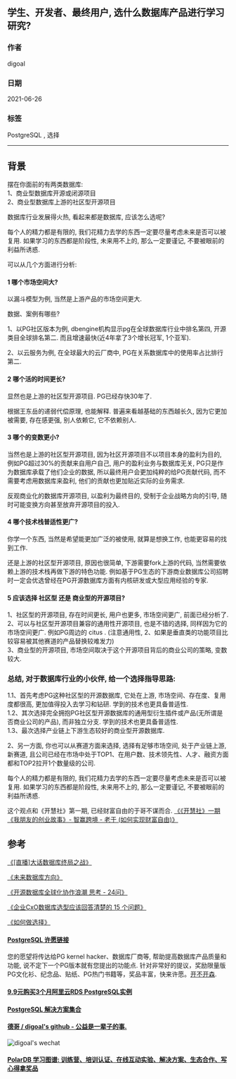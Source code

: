 ## 学生、开发者、最终用户, 选什么数据库产品进行学习研究?   
      
### 作者      
digoal      
      
### 日期      
2021-06-26       
      
### 标签      
PostgreSQL , 选择     
      
----      
      
## 背景      
摆在你面前的有两类数据库:   
1、商业型数据库开源或闭源项目  
2、商业型数据库上游的社区型开源项目  
  
数据库行业发展得火热, 看起来都是数据库, 应该怎么选呢?   
  
每个人的精力都是有限的, 我们花精力去学的东西一定要尽量考虑未来是否可以被复用. 如果学习的东西都是阶段性, 未来用不上的, 那么一定要谨记, 不要被眼前的利益所诱惑.   
  
可以从几个方面进行分析:   
  
#### 1 哪个市场空间大?  
以漏斗模型为例, 当然是上游产品的市场空间更大.   
  
数据、案例有哪些?  
  
1、以PG社区版本为例, dbengine机构显示pg在全球数据库行业中排名第四, 开源类目全球排名第二. 而且增速最快(近4年拿了3个增长冠军, 1个亚军).   
  
2、以云服务为例, 在全球最大的云厂商中, PG在关系数据库中的使用率占比排行第二.   
  
#### 2 哪个活的时间更长?  
  
显然也是上游的社区型开源项目. PG已经存快30年了.   
  
根据王东岳的递弱代偿原理, 也能解释. 普遍来看越基础的东西越长久, 因为它更加被需要, 存在感更强, 别人依赖它, 它不依赖别人.   
  
#### 3 哪个的变数更小?  
  
当然也是上游的社区型开源项目, 因为社区开源项目不以项目本身的盈利为目的, 例如PG超过30%的贡献来自用户自己, 用户的盈利业务与数据库无关, PG只是作为数据库承载了他们企业的数据, 所以最终用户会更加纯粹的给PG贡献代码, 而不需要考虑用数据库来盈利, 他们的贡献也更加贴近实际的业务需求.   
  
反观商业化的数据库开源项目, 以盈利为最终目的, 受制于企业战略方向的引导, 随时可能变换方向甚至放弃开源项目的投入.  
  
#### 4 哪个技术栈普适性更广?  
你学一个东西, 当然是希望能更加广泛的被使用, 就算是想换工作, 也能更容易的找到工作.   
  
还是上游的社区型开源项目, 原因也很简单, 下游需要fork上游的代码, 当然需要依赖上游的技术栈再做下游的特色功能. 例如基于PG生态的下游商业数据库公司招聘时一定会优选曾经在PG开源数据库方面有内核研发或大型应用经验的专家.    
  
#### 5 应该选择 社区型 还是 商业型的开源项目?   
  
1、社区型的开源项目, 存在时间更长, 用户也更多, 市场空间更广, 前面已经分析了.   
2、可以与社区型开源项目兼容的通用性开源项目, 也是不错的选择, 同样因为它的市场空间更广. 例如PG周边的 citus .    (注意通用性, 2、如果是垂直类的功能项目比较容易被其他赛道的产品替换较难发力)  
3、商业型的开源项目, 市场空间取决于这个开源项目背后的商业公司的策略, 变数较大.   
  
  
### 总结, 对于数据库行业的小伙伴, 给一个选择指导思路:   
1\.1、首先考虑PG这种社区型的开源数据库, 它处在上游, 市场空间、存在度、复用度都很高, 更加值得投入去学习和钻研. 学到的技术也更具备普适性.    
1\.2、其次选择完全拥抱PG社区型开源数据库的通用型衍生插件或产品(无所谓是否商业公司的产品), 而非独立分支.   学到的技术也更具备普适性.     
1\.3、最次选择产业链上下游生态较好的商业型开源数据库.    
  
2、另一方面, 你也可以从赛道方面来选择, 选择有足够市场空间, 处于产业链上游, 新赛道, 且公司已经在市场中处于TOP1、在用户数、技术领先性、人才、融资方面都和TOP2拉开1个数量级的公司.      
  
  
每个人的精力都是有限的, 我们花精力去学的东西一定要尽量考虑未来是否可以被复用. 如果学习的东西都是阶段性, 未来用不上的, 那么一定要谨记, 不要被眼前的利益所诱惑.   
  
这个观点和《开慧社》第一期, 已经财富自由的于哥不谋而合. [《《开慧社》一期《我朋友的创业故事》- 智赢跨境 - 老于 (如何实现财富自由)》](../202106/20210625_04.md)    
  
## 参考  
[《[直播]大话数据库终局之战》](../202009/20200926_03.md)        
  
[《未来数据库方向》](../202005/20200527_06.md)      
  
[《开源数据库全球化协作浪潮 思考 - 24问》](../202101/20210120_02.md)         
  
[《企业CxO数据库选型应该回答清楚的 15 个问题》](../202101/20210117_04.md)           
  
[《如何做选择》](../202106/20210617_02.md)    
  
  
#### [PostgreSQL 许愿链接](https://github.com/digoal/blog/issues/76 "269ac3d1c492e938c0191101c7238216")
您的愿望将传达给PG kernel hacker、数据库厂商等, 帮助提高数据库产品质量和功能, 说不定下一个PG版本就有您提出的功能点. 针对非常好的提议，奖励限量版PG文化衫、纪念品、贴纸、PG热门书籍等，奖品丰富，快来许愿。[开不开森](https://github.com/digoal/blog/issues/76 "269ac3d1c492e938c0191101c7238216").  
  
  
#### [9.9元购买3个月阿里云RDS PostgreSQL实例](https://www.aliyun.com/database/postgresqlactivity "57258f76c37864c6e6d23383d05714ea")
  
  
#### [PostgreSQL 解决方案集合](https://yq.aliyun.com/topic/118 "40cff096e9ed7122c512b35d8561d9c8")
  
  
#### [德哥 / digoal's github - 公益是一辈子的事.](https://github.com/digoal/blog/blob/master/README.md "22709685feb7cab07d30f30387f0a9ae")
  
  
![digoal's wechat](../pic/digoal_weixin.jpg "f7ad92eeba24523fd47a6e1a0e691b59")
  
  
#### [PolarDB 学习图谱: 训练营、培训认证、在线互动实验、解决方案、生态合作、写心得拿奖品](https://www.aliyun.com/database/openpolardb/activity "8642f60e04ed0c814bf9cb9677976bd4")
  
